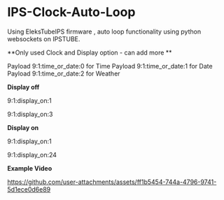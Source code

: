 # IPS-Clock-Auto-Loop
Using EleksTubeIPS firmware , auto loop functionality using python websockets on IPSTUBE.

**Only used Clock and Display option - can add more **

Payload 9:1:time_or_date:0 for Time
Payload 9:1:time_or_date:1 for Date
Payload 9:1:time_or_date:2 for Weather

**Display off**

9:1:display_on:1

9:1:display_on:3


**Display on**

9:1:display_on:1

9:1:display_on:24




**Example Video**

https://github.com/user-attachments/assets/ff1b5454-744a-4796-9741-5d1ece0d6e89

